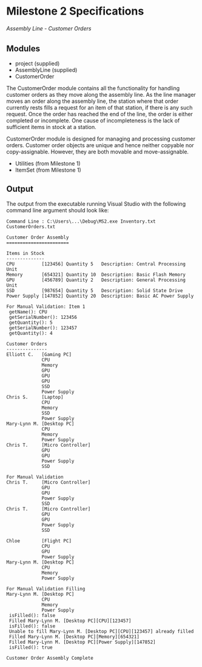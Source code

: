 # Milestone 2 Specifications
###### Assembly Line - Customer Orders

## Modules

- project (supplied)
- AssemblyLine (supplied)
- CustomerOrder

The CustomerOrder module contains all the functionality for handling customer orders as they move along the assembly line. As the line manager moves an order along the assembly line, the station where that order currently rests fills a request for an item of that station, if there is any such request. Once the order has reached the end of the line, the order is either completed or incomplete. One cause of incompleteness is the lack of sufficient items in stock at a station.

CustomerOrder module is designed for managing and processing customer orders. Customer order objects are unique and hence neither copyable nor copy-assignable. However, they are both movable and move-assignable. 
 
- Utilities (from Milestone 1)
- ItemSet (from Milestone 1)


## Output

The output from the executable running Visual Studio with the following command line argument should look like:

```
Command Line : C:\Users\...\Debug\MS2.exe Inventory.txt CustomerOrders.txt

Customer Order Assembly
=======================

Items in Stock
--------------
CPU          [123456] Quantity 5   Description: Central Processing Unit
Memory       [654321] Quantity 10  Description: Basic Flash Memory
GPU          [456789] Quantity 2   Description: General Processing Unit
SSD          [987654] Quantity 5   Description: Solid State Drive
Power Supply [147852] Quantity 20  Description: Basic AC Power Supply

For Manual Validation: Item 1
 getName(): CPU
 getSerialNumber(): 123456
 getQuantity(): 5
 getSerialNumber(): 123457
 getQuantity(): 4

Customer Orders
---------------
Elliott C.   [Gaming PC]
             CPU
             Memory
             GPU
             GPU
             GPU
             SSD
             Power Supply
Chris S.     [Laptop]
             CPU
             Memory
             SSD
             Power Supply
Mary-Lynn M. [Desktop PC]
             CPU
             Memory
             Power Supply
Chris T.     [Micro Controller]
             GPU
             GPU
             Power Supply
             SSD

For Manual Validation
Chris T.     [Micro Controller]
             GPU
             GPU
             Power Supply
             SSD
Chris T.     [Micro Controller]
             GPU
             GPU
             Power Supply
             SSD

Chloe        [Flight PC]
             CPU
             GPU
             Power Supply
Mary-Lynn M. [Desktop PC]
             CPU
             Memory
             Power Supply

For Manual Validation Filling
Mary-Lynn M. [Desktop PC]
             CPU
             Memory
             Power Supply
 isFilled(): false
 Filled Mary-Lynn M. [Desktop PC][CPU][123457]
 isFilled(): false
 Unable to fill Mary-Lynn M. [Desktop PC][CPU][123457] already filled
 Filled Mary-Lynn M. [Desktop PC][Memory][654321]
 Filled Mary-Lynn M. [Desktop PC][Power Supply][147852]
 isFilled(): true

Customer Order Assembly Complete 
```
